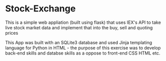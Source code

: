 # Stock-Exchange
This is a simple web appliation (built using flask) that uses IEX's API to take live stock market data and implement that into the buy, sell and quoting prices

This App was built with an SQLite3 database and used Jinja templating language for Python in HTML - the purpose of this exercise was to develop back-end skills and databse skills
as a oppose to front-end CSS HTML etc.
